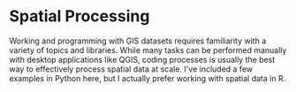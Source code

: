 # Spatial Processing

Working and programming with GIS datasets requires familiarity with a variety of topics and libraries.  While many tasks can be performed manually with desktop applications like QGIS, coding processes is usually the best way to effectively process spatial data at scale.  I've included a few examples in Python here, but I actually prefer working with spatial data in R.
